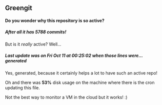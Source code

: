 ## Greengit

#### Do you wonder why this repository is so active?

##### After all it has 5788 commits!

But is it *really* active? Well...

##### Last update was on Fri Oct 11 at 00:25:02 when those lines were... generated

Yes, generated, because it certainly helps a lot to have such an active repo!

Oh and there was **53%** disk usage on the machine
where there is the cron updating this file.

Not the best way to monitor a VM in the cloud but it works! :)
